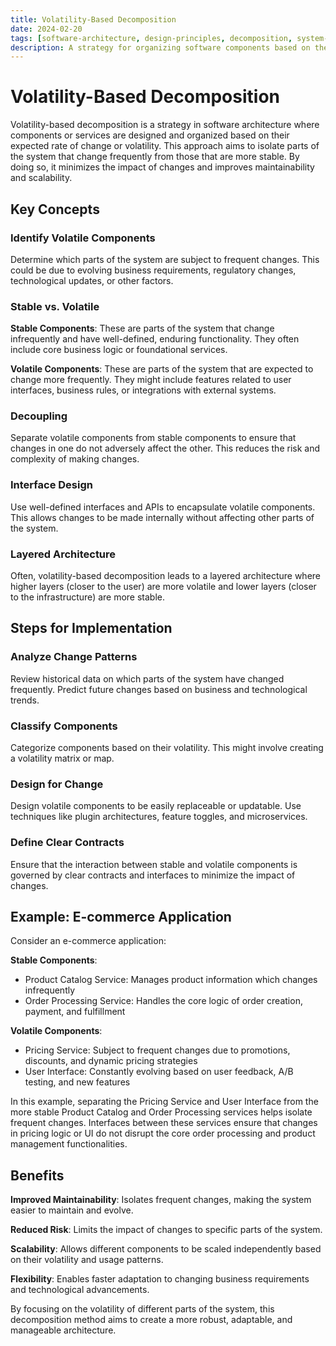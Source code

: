 ```yaml
---
title: Volatility-Based Decomposition
date: 2024-02-20
tags: [software-architecture, design-principles, decomposition, system-design]
description: A strategy for organizing software components based on their expected rate of change
---
```


# Volatility-Based Decomposition

Volatility-based decomposition is a strategy in software architecture where components or services are designed and organized based on their expected rate of change or volatility. This approach aims to isolate parts of the system that change frequently from those that are more stable. By doing so, it minimizes the impact of changes and improves maintainability and scalability.

## Key Concepts

### Identify Volatile Components

Determine which parts of the system are subject to frequent changes. This could be due to evolving business requirements, regulatory changes, technological updates, or other factors.

### Stable vs. Volatile

**Stable Components**: These are parts of the system that change infrequently and have well-defined, enduring functionality. They often include core business logic or foundational services.

**Volatile Components**: These are parts of the system that are expected to change more frequently. They might include features related to user interfaces, business rules, or integrations with external systems.

### Decoupling

Separate volatile components from stable components to ensure that changes in one do not adversely affect the other. This reduces the risk and complexity of making changes.

### Interface Design

Use well-defined interfaces and APIs to encapsulate volatile components. This allows changes to be made internally without affecting other parts of the system.

### Layered Architecture

Often, volatility-based decomposition leads to a layered architecture where higher layers (closer to the user) are more volatile and lower layers (closer to the infrastructure) are more stable.

## Steps for Implementation

### Analyze Change Patterns

Review historical data on which parts of the system have changed frequently. Predict future changes based on business and technological trends.

### Classify Components

Categorize components based on their volatility. This might involve creating a volatility matrix or map.

### Design for Change

Design volatile components to be easily replaceable or updatable. Use techniques like plugin architectures, feature toggles, and microservices.

### Define Clear Contracts

Ensure that the interaction between stable and volatile components is governed by clear contracts and interfaces to minimize the impact of changes.

## Example: E-commerce Application

Consider an e-commerce application:

**Stable Components**:
- Product Catalog Service: Manages product information which changes infrequently
- Order Processing Service: Handles the core logic of order creation, payment, and fulfillment

**Volatile Components**:
- Pricing Service: Subject to frequent changes due to promotions, discounts, and dynamic pricing strategies
- User Interface: Constantly evolving based on user feedback, A/B testing, and new features

In this example, separating the Pricing Service and User Interface from the more stable Product Catalog and Order Processing services helps isolate frequent changes. Interfaces between these services ensure that changes in pricing logic or UI do not disrupt the core order processing and product management functionalities.

## Benefits

**Improved Maintainability**: Isolates frequent changes, making the system easier to maintain and evolve.

**Reduced Risk**: Limits the impact of changes to specific parts of the system.

**Scalability**: Allows different components to be scaled independently based on their volatility and usage patterns.

**Flexibility**: Enables faster adaptation to changing business requirements and technological advancements.

By focusing on the volatility of different parts of the system, this decomposition method aims to create a more robust, adaptable, and manageable architecture.